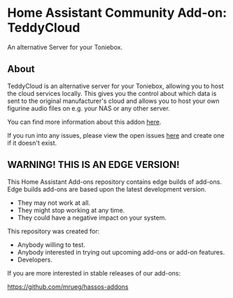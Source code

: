 # Home Assistant Community Add-on: TeddyCloud

An alternative Server for your Toniebox.

## About

TeddyCloud is an alternative server for your Toniebox, allowing you to host the cloud services locally. 
This gives you the control about which data is sent to the original manufacturer's cloud and allows you to host your own figurine audio files on e.g. your NAS or any other server.

You can find more information about this addon [here](https://github.com/mrueg/addon-teddycloud/blob/main/README.md).

If you run into any issues, please view the open issues [here](https://github.com/mrueg/addon-teddycloud/issues) and create one if it doesn't exist.

## WARNING! THIS IS AN EDGE VERSION!

This Home Assistant Add-ons repository contains edge builds of add-ons.
Edge builds add-ons are based upon the latest development version.

- They may not work at all.
- They might stop working at any time.
- They could have a negative impact on your system.

This repository was created for:

- Anybody willing to test.
- Anybody interested in trying out upcoming add-ons or add-on features.
- Developers.

If you are more interested in stable releases of our add-ons:

<https://github.com/mrueg/hassos-addons>

